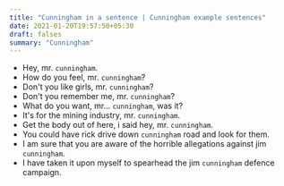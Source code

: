 ```yaml
---
title: "Cunningham in a sentence | Cunningham example sentences"
date: 2021-01-20T19:57:50+05:30
draft: falses
summary: "Cunningham"
---
```

- Hey, mr. `cunningham`.
- How do you feel, mr. `cunningham`?
- Don't you like girls, mr. `cunningham`?
- Don't you remember me, mr. `cunningham`?
- What do you want, mr... `cunningham`, was it?
- It's for the mining industry, mr. `cunningham`.
- Get the body out of here, i said hey, mr. `cunningham`.
- You could have rick drive down `cunningham` road and look for them.
- I am sure that you are aware of the horrible allegations against jim `cunningham`.
- I have taken it upon myself to spearhead the jim `cunningham` defence campaign.
                 
